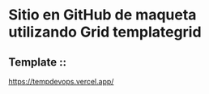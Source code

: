 # Sitio en GitHub de maqueta utilizando Grid  templategrid 
## Template ::
https://tempdevops.vercel.app/
